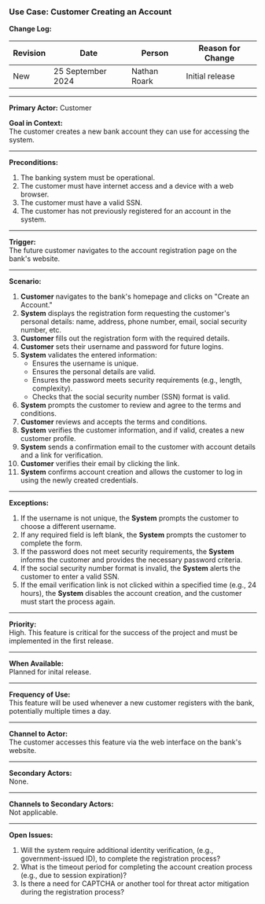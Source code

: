 ### Use Case: Customer Creating an Account

**Change Log:**

| Revision | Date              | Person       | Reason for Change |
| -------- | ----------------- | ------------ | ----------------- |
| New      | 25 September 2024 | Nathan Roark | Initial release   |

---

**Primary Actor:** Customer

**Goal in Context:**  
The customer creates a new bank account they can use for accessing the system.

---

**Preconditions:**

1. The banking system must be operational.
2. The customer must have internet access and a device with a web browser.
3. The customer must have a valid SSN.
4. The customer has not previously registered for an account in the system.

---

**Trigger:**  
The future customer navigates to the account registration page on the bank's website.

---

**Scenario:**

1. **Customer** navigates to the bank's homepage and clicks on "Create an Account."
2. **System** displays the registration form requesting the customer's personal details: name, address, phone number, email, social security number, etc.
3. **Customer** fills out the registration form with the required details.
4. **Customer** sets their username and password for future logins.
5. **System** validates the entered information:
   - Ensures the username is unique.
   - Ensures the personal details are valid.
   - Ensures the password meets security requirements (e.g., length, complexity).
   - Checks that the social security number (SSN) format is valid.
6. **System** prompts the customer to review and agree to the terms and conditions.
7. **Customer** reviews and accepts the terms and conditions.
8. **System** verifies the customer information, and if valid, creates a new customer profile.
9. **System** sends a confirmation email to the customer with account details and a link for verification.
10. **Customer** verifies their email by clicking the link.
11. **System** confirms account creation and allows the customer to log in using the newly created credentials.

---

**Exceptions:**

1. If the username is not unique, the **System** prompts the customer to choose a different username.
2. If any required field is left blank, the **System** prompts the customer to complete the form.
3. If the password does not meet security requirements, the **System** informs the customer and provides the necessary password criteria.
4. If the social security number format is invalid, the **System** alerts the customer to enter a valid SSN.
5. If the email verification link is not clicked within a specified time (e.g., 24 hours), the **System** disables the account creation, and the customer must start the process again.

---

**Priority:**  
High. This feature is critical for the success of the project and must be implemented in the first release.

---

**When Available:**  
Planned for inital release.

---

**Frequency of Use:**  
This feature will be used whenever a new customer registers with the bank, potentially multiple times a day.

---

**Channel to Actor:**  
The customer accesses this feature via the web interface on the bank's website.

---

**Secondary Actors:**  
None.

---

**Channels to Secondary Actors:**  
Not applicable.

---

**Open Issues:**

1. Will the system require additional identity verification, (e.g., government-issued ID), to complete the registration process?
2. What is the timeout period for completing the account creation process (e.g., due to session expiration)?
3. Is there a need for CAPTCHA or another tool for threat actor mitigation during the registration process?

